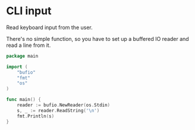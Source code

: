 # CLI input

Read keyboard input from the user.

There's no simple function, so you have to set up a buffered IO reader and read a line from it.

```go
package main

import (
	"bufio"
	"fmt"
	"os"
)

func main() {
	reader := bufio.NewReader(os.Stdin)
	s, _ := reader.ReadString('\n')
	fmt.Println(s)
}
```
